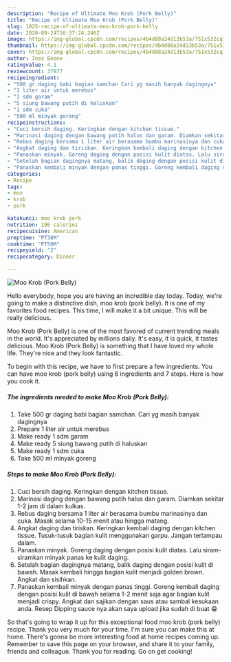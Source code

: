 ```yaml
---
description: "Recipe of Ultimate Moo Krob (Pork Belly)"
title: "Recipe of Ultimate Moo Krob (Pork Belly)"
slug: 1025-recipe-of-ultimate-moo-krob-pork-belly
date: 2020-09-24T16:37:24.246Z
image: https://img-global.cpcdn.com/recipes/4b4d88a24d13b53a/751x532cq70/moo-krob-pork-belly-foto-resep-utama.jpg
thumbnail: https://img-global.cpcdn.com/recipes/4b4d88a24d13b53a/751x532cq70/moo-krob-pork-belly-foto-resep-utama.jpg
cover: https://img-global.cpcdn.com/recipes/4b4d88a24d13b53a/751x532cq70/moo-krob-pork-belly-foto-resep-utama.jpg
author: Inez Boone
ratingvalue: 4.1
reviewcount: 37877
recipeingredient:
- "500 gr daging babi bagian samchan Cari yg masih banyak dagingnya"
- "1 liter air untuk merebus"
- "1 sdm garam"
- "5 siung bawang putih di haluskan"
- "1 sdm cuka"
- "500 ml minyak goreng"
recipeinstructions:
- "Cuci bersih daging. Keringkan dengan kitchen tissue."
- "Marinasi daging dengan bawang putih halus dan garam. Diamkan sekitar 1-2 jam di dalam kulkas."
- "Rebus daging bersama 1 liter air berasama bumbu marinasinya dan cuka. Masak selama 10-15 menit atau hingga matang."
- "Angkat daging dan tiriskan. Keringkan kembali daging dengan kitchen tissue. Tusuk-tusuk bagian kulit menggunakan garpu. Jangan terlampau dalam."
- "Panaskan minyak. Goreng daging dengan posisi kulit diatas. Lalu siram-siramkan minyak panas ke kulit daging."
- "Setelah bagian dagingnya matang, balik daging dengan posisi kulit di bawah. Masak kembali hingga bagian kulit menjadi golden brown. Angkat dan sisihkan."
- "Panaskan kembali minyak dengan panas tinggi. Goreng kembali daging dengan posisi kulit di bawah selama 1-2 menit saja agar bagian kulit menjadi crispy. Angkat dan sajikan dengan saus atau sambal kesukaan anda. Resep Dipping sauce nya akan saya upload jika sudah di buat 😁"
categories:
- Recipe
tags:
- moo
- krob
- pork

katakunci: moo krob pork 
nutrition: 196 calories
recipecuisine: American
preptime: "PT38M"
cooktime: "PT50M"
recipeyield: "2"
recipecategory: Dinner

---
```



![Moo Krob (Pork Belly)](https://img-global.cpcdn.com/recipes/4b4d88a24d13b53a/751x532cq70/moo-krob-pork-belly-foto-resep-utama.jpg)

Hello everybody, hope you are having an incredible day today. Today, we're going to make a distinctive dish, moo krob (pork belly). It is one of my favorites food recipes. This time, I will make it a bit unique. This will be really delicious.



Moo Krob (Pork Belly) is one of the most favored of current trending meals in the world. It's appreciated by millions daily. It's easy, it is quick, it tastes delicious. Moo Krob (Pork Belly) is something that I have loved my whole life. They're nice and they look fantastic.


To begin with this recipe, we have to first prepare a few ingredients. You can have moo krob (pork belly) using 6 ingredients and 7 steps. Here is how you cook it.

<!--inarticleads1-->

##### The ingredients needed to make Moo Krob (Pork Belly):

1. Take 500 gr daging babi bagian samchan. Cari yg masih banyak dagingnya
1. Prepare 1 liter air untuk merebus
1. Make ready 1 sdm garam
1. Make ready 5 siung bawang putih di haluskan
1. Make ready 1 sdm cuka
1. Take 500 ml minyak goreng




<!--inarticleads2-->

##### Steps to make Moo Krob (Pork Belly):

1. Cuci bersih daging. Keringkan dengan kitchen tissue.
1. Marinasi daging dengan bawang putih halus dan garam. Diamkan sekitar 1-2 jam di dalam kulkas.
1. Rebus daging bersama 1 liter air berasama bumbu marinasinya dan cuka. Masak selama 10-15 menit atau hingga matang.
1. Angkat daging dan tiriskan. Keringkan kembali daging dengan kitchen tissue. Tusuk-tusuk bagian kulit menggunakan garpu. Jangan terlampau dalam.
1. Panaskan minyak. Goreng daging dengan posisi kulit diatas. Lalu siram-siramkan minyak panas ke kulit daging.
1. Setelah bagian dagingnya matang, balik daging dengan posisi kulit di bawah. Masak kembali hingga bagian kulit menjadi golden brown. Angkat dan sisihkan.
1. Panaskan kembali minyak dengan panas tinggi. Goreng kembali daging dengan posisi kulit di bawah selama 1-2 menit saja agar bagian kulit menjadi crispy. Angkat dan sajikan dengan saus atau sambal kesukaan anda. Resep Dipping sauce nya akan saya upload jika sudah di buat 😁




So that's going to wrap it up for this exceptional food moo krob (pork belly) recipe. Thank you very much for your time. I'm sure you can make this at home. There's gonna be more interesting food at home recipes coming up. Remember to save this page on your browser, and share it to your family, friends and colleague. Thank you for reading. Go on get cooking!
